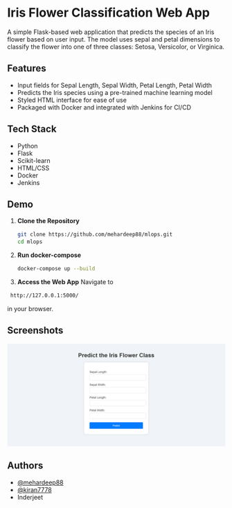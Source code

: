 
# Iris Flower Classification Web App

A simple Flask-based web application that predicts the species of an Iris flower based on user input. The model uses sepal and petal dimensions to classify the flower into one of three classes: Setosa, Versicolor, or Virginica.



## Features


- Input fields for Sepal Length, Sepal Width, Petal Length, Petal Width
- Predicts the Iris species using a pre-trained machine learning model
- Styled HTML interface for ease of use
- Packaged with Docker and integrated with Jenkins for CI/CD




## Tech Stack

- Python
- Flask
- Scikit-learn
- HTML/CSS
- Docker
- Jenkins


## Demo

1. **Clone the Repository**
   ```bash
   git clone https://github.com/mehardeep88/mlops.git
   cd mlops

2. **Run docker-compose**
    ```bash
    docker-compose up --build

3. **Access the Web App**
 Navigate to 
 ```bash
  http://127.0.0.1:5000/ 
  ```
  in your browser.

## Screenshots

![Screenshot](image.png)

## Authors

- [@mehardeep88](https://www.github.com/mehardeep88)
- [@kiran7778](https://www.github.com/kiran7778)
- Inderjeet


